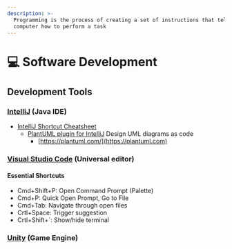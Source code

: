```yaml
---
description: >-
  Programming is the process of creating a set of instructions that tell a
  computer how to perform a task
---
```


# 💻 Software Development

## Development Tools

### [IntelliJ](https://www.jetbrains.com/idea/) (Java IDE)

* [IntelliJ Shortcut Cheatsheet](https://resources.jetbrains.com/storage/products/intellij-idea/docs/IntelliJIDEA\_ReferenceCard.pdf)
  * [PlantUML plugin for IntelliJ](https://plugins.jetbrains.com/plugin/7017-plantuml-integration) Design UML diagrams as code
    * [https://plantuml.com/](https://plantuml.com)

### [Visual Studio Code](https://code.visualstudio.com) (Universal editor)

#### Essential Shortcuts

* Cmd+Shift+P: Open Command Prompt (Palette)
* Cmd+P: Quick Open Prompt, Go to File
* Cmd+Tab: Navigate through open files
* Crtl+Space: Trigger suggestion
* Crtl+Shift+\`: Show/hide terminal

### [Unity](https://unity.com) (Game Engine)
